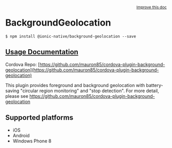 
<a style="float:right;font-size:12px;" href="http://github.com/driftyco/ionic-native/edit/master/src/@ionic-native/plugins/background-geolocation/index.ts#L287">
  Improve this doc
</a>

# BackgroundGeolocation
<!-- end header block -->

```
$ npm install @ionic-native/background-geolocation --save
```

## [Usage Documentation](https://ionicframework.com/docs/v2/native/background-geolocation/)

Cordova Repo: [https://github.com/mauron85/cordova-plugin-background-geolocation](https://github.com/mauron85/cordova-plugin-background-geolocation)

<!-- description -->
This plugin provides foreground and background geolocation with battery-saving "circular region monitoring" and "stop detection". For
more detail, please see https://github.com/mauron85/cordova-plugin-background-geolocation

<!-- @platforms tag -->
## Supported platforms

- iOS
- Android
- Windows Phone 8

<!-- @platforms tag end -->
<!-- end for prop in method.decorators[0].argumentInfo -->
<!-- end content block -->
<!-- end body block -->

